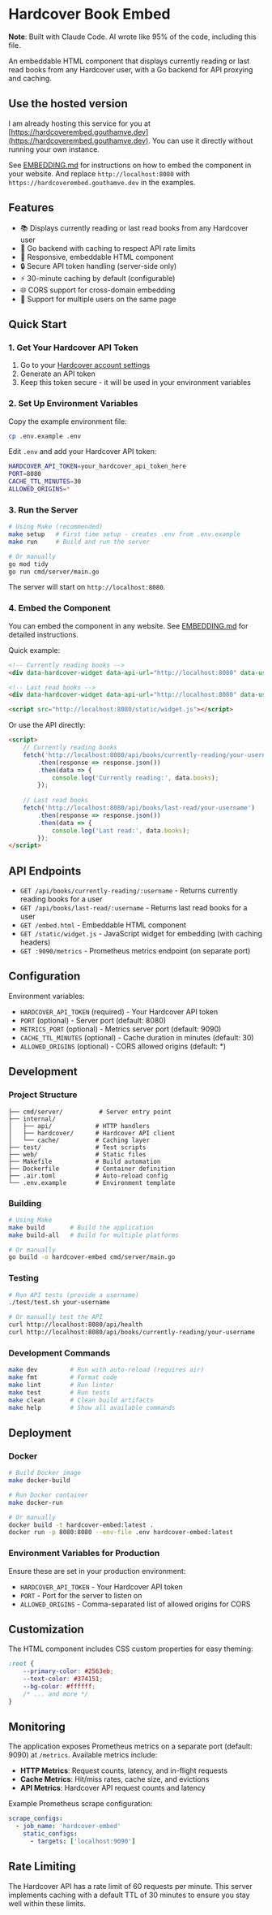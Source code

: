 # Hardcover Book Embed

**Note**: Built with Claude Code. AI wrote like 95% of the code, including this file.

An embeddable HTML component that displays currently reading or last read books from any Hardcover user, with a Go backend for API proxying and caching.

## Use the hosted version

I am already hosting this service for you at [https://hardcoverembed.gouthamve.dev](https://hardcoverembed.gouthamve.dev). You can use it directly without running your own instance.

See [EMBEDDING.md](EMBEDDING.md) for instructions on how to embed the component in your website. And replace `http://localhost:8080` with `https://hardcoverembed.gouthamve.dev` in the examples.

## Features

- 📚 Displays currently reading or last read books from any Hardcover user
- 🚀 Go backend with caching to respect API rate limits
- 🎨 Responsive, embeddable HTML component
- 🔒 Secure API token handling (server-side only)
- ⚡ 30-minute caching by default (configurable)
- 🌐 CORS support for cross-domain embedding
- 👥 Support for multiple users on the same page

## Quick Start

### 1. Get Your Hardcover API Token

1. Go to your [Hardcover account settings](https://hardcover.app/account/api)
2. Generate an API token
3. Keep this token secure - it will be used in your environment variables

### 2. Set Up Environment Variables

Copy the example environment file:
```bash
cp .env.example .env
```

Edit `.env` and add your Hardcover API token:
```bash
HARDCOVER_API_TOKEN=your_hardcover_api_token_here
PORT=8080
CACHE_TTL_MINUTES=30
ALLOWED_ORIGINS=*
```

### 3. Run the Server

```bash
# Using Make (recommended)
make setup   # First time setup - creates .env from .env.example
make run     # Build and run the server

# Or manually
go mod tidy
go run cmd/server/main.go
```

The server will start on `http://localhost:8080`.

### 4. Embed the Component

You can embed the component in any website. See [EMBEDDING.md](EMBEDDING.md) for detailed instructions.

Quick example:

```html
<!-- Currently reading books -->
<div data-hardcover-widget data-api-url="http://localhost:8080" data-username="your-username"></div>

<!-- Last read books -->
<div data-hardcover-widget data-api-url="http://localhost:8080" data-username="your-username" data-book-type="last-read"></div>

<script src="http://localhost:8080/static/widget.js"></script>
```

Or use the API directly:
```html
<script>
    // Currently reading books
    fetch('http://localhost:8080/api/books/currently-reading/your-username')
        .then(response => response.json())
        .then(data => {
            console.log('Currently reading:', data.books);
        });
    
    // Last read books
    fetch('http://localhost:8080/api/books/last-read/your-username')
        .then(response => response.json())
        .then(data => {
            console.log('Last read:', data.books);
        });
</script>
```

## API Endpoints

- `GET /api/books/currently-reading/:username` - Returns currently reading books for a user
- `GET /api/books/last-read/:username` - Returns last read books for a user  
- `GET /embed.html` - Embeddable HTML component
- `GET /static/widget.js` - JavaScript widget for embedding (with caching headers)
- `GET :9090/metrics` - Prometheus metrics endpoint (on separate port)

## Configuration

Environment variables:

- `HARDCOVER_API_TOKEN` (required) - Your Hardcover API token
- `PORT` (optional) - Server port (default: 8080)
- `METRICS_PORT` (optional) - Metrics server port (default: 9090)
- `CACHE_TTL_MINUTES` (optional) - Cache duration in minutes (default: 30)
- `ALLOWED_ORIGINS` (optional) - CORS allowed origins (default: *)

## Development

### Project Structure

```
├── cmd/server/          # Server entry point
├── internal/
│   ├── api/            # HTTP handlers
│   ├── hardcover/      # Hardcover API client
│   └── cache/          # Caching layer
├── test/               # Test scripts
├── web/                # Static files
├── Makefile            # Build automation
├── Dockerfile          # Container definition
├── .air.toml           # Auto-reload config
└── .env.example        # Environment template
```

### Building

```bash
# Using Make
make build       # Build the application
make build-all   # Build for multiple platforms

# Or manually
go build -o hardcover-embed cmd/server/main.go
```

### Testing

```bash
# Run API tests (provide a username)
./test/test.sh your-username

# Or manually test the API
curl http://localhost:8080/api/health
curl http://localhost:8080/api/books/currently-reading/your-username
```

### Development Commands

```bash
make dev         # Run with auto-reload (requires air)
make fmt         # Format code
make lint        # Run linter
make test        # Run tests
make clean       # Clean build artifacts
make help        # Show all available commands
```

## Deployment

### Docker

```bash
# Build Docker image
make docker-build

# Run Docker container
make docker-run

# Or manually
docker build -t hardcover-embed:latest .
docker run -p 8080:8080 --env-file .env hardcover-embed:latest
```

### Environment Variables for Production

Ensure these are set in your production environment:
- `HARDCOVER_API_TOKEN` - Your Hardcover API token
- `PORT` - Port for the server to listen on
- `ALLOWED_ORIGINS` - Comma-separated list of allowed origins for CORS

## Customization

The HTML component includes CSS custom properties for easy theming:

```css
:root {
    --primary-color: #2563eb;
    --text-color: #374151;
    --bg-color: #ffffff;
    /* ... and more */
}
```

## Monitoring

The application exposes Prometheus metrics on a separate port (default: 9090) at `/metrics`. Available metrics include:

- **HTTP Metrics**: Request counts, latency, and in-flight requests
- **Cache Metrics**: Hit/miss rates, cache size, and evictions
- **API Metrics**: Hardcover API request counts and latency

Example Prometheus scrape configuration:
```yaml
scrape_configs:
  - job_name: 'hardcover-embed'
    static_configs:
      - targets: ['localhost:9090']
```

## Rate Limiting

The Hardcover API has a rate limit of 60 requests per minute. This server implements caching with a default TTL of 30 minutes to ensure you stay well within these limits.
